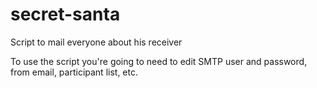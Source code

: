 # secret-santa
 Script to mail everyone about his receiver

To use the script you're going to need to edit SMTP user and password, from email, participant list, etc.